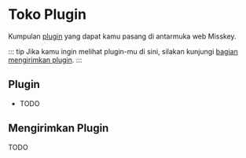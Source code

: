 # Toko Plugin
Kumpulan [plugin](./docs/features/plugin.md) yang dapat kamu pasang di antarmuka web Misskey.

::: tip
Jika kamu ingin melihat plugin-mu di sini, silakan kunjungi [bagian mengirimkan plugin](#Submitting-Plugins).
:::

## Plugin
- TODO

## Mengirimkan Plugin
TODO
